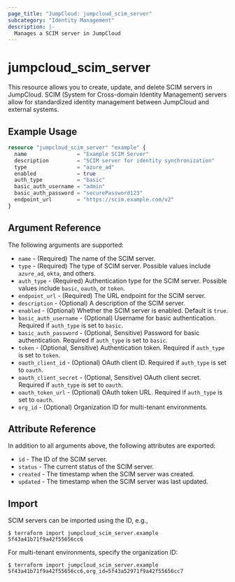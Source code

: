```yaml
---
page_title: "JumpCloud: jumpcloud_scim_server"
subcategory: "Identity Management"
description: |-
  Manages a SCIM server in JumpCloud
---
```


# jumpcloud_scim_server

This resource allows you to create, update, and delete SCIM servers in JumpCloud. SCIM (System for Cross-domain Identity Management) servers allow for standardized identity management between JumpCloud and external systems.

## Example Usage

```terraform
resource "jumpcloud_scim_server" "example" {
  name                = "Example SCIM Server"
  description         = "SCIM server for identity synchronization"
  type                = "azure_ad"
  enabled             = true
  auth_type           = "basic"
  basic_auth_username = "admin"
  basic_auth_password = "securePassword123"
  endpoint_url        = "https://scim.example.com/v2"
}
```

## Argument Reference

The following arguments are supported:

* `name` - (Required) The name of the SCIM server.
* `type` - (Required) The type of SCIM server. Possible values include `azure_ad`, `okta`, and others.
* `auth_type` - (Required) Authentication type for the SCIM server. Possible values include `basic`, `oauth`, or `token`.
* `endpoint_url` - (Required) The URL endpoint for the SCIM server.
* `description` - (Optional) A description of the SCIM server.
* `enabled` - (Optional) Whether the SCIM server is enabled. Default is `true`.
* `basic_auth_username` - (Optional) Username for basic authentication. Required if `auth_type` is set to `basic`.
* `basic_auth_password` - (Optional, Sensitive) Password for basic authentication. Required if `auth_type` is set to `basic`.
* `token` - (Optional, Sensitive) Authentication token. Required if `auth_type` is set to `token`.
* `oauth_client_id` - (Optional) OAuth client ID. Required if `auth_type` is set to `oauth`.
* `oauth_client_secret` - (Optional, Sensitive) OAuth client secret. Required if `auth_type` is set to `oauth`.
* `oauth_token_url` - (Optional) OAuth token URL. Required if `auth_type` is set to `oauth`.
* `org_id` - (Optional) Organization ID for multi-tenant environments.

## Attribute Reference

In addition to all arguments above, the following attributes are exported:

* `id` - The ID of the SCIM server.
* `status` - The current status of the SCIM server.
* `created` - The timestamp when the SCIM server was created.
* `updated` - The timestamp when the SCIM server was last updated.

## Import

SCIM servers can be imported using the ID, e.g.,

```
$ terraform import jumpcloud_scim_server.example 5f43a41b71f9a42f55656cc6
```

For multi-tenant environments, specify the organization ID:

```
$ terraform import jumpcloud_scim_server.example 5f43a41b71f9a42f55656cc6,org_id=5f43a52971f9a42f55656cc7
``` 